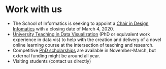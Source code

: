 # Work with us

* The School of Informatics is seeking to appoint a [Chair in Design Infomatics](https://www.vacancies.ed.ac.uk/pls/corehrrecruit/erq_jobspec_version_4.display_form) with a closing date of March 4, 2020.
* [University Teaching in Data Visualization](job-datavista) (PhD or equivalent work experience in data vis) to help with the creation and delivery of a novel online learning course at the intersection of teaching and research. 
* Competitive [PhD scholarships](phd-edinburgh.html) are available in November-March, but external funding might be around all year. 
* Visiting students (contact us directly)
